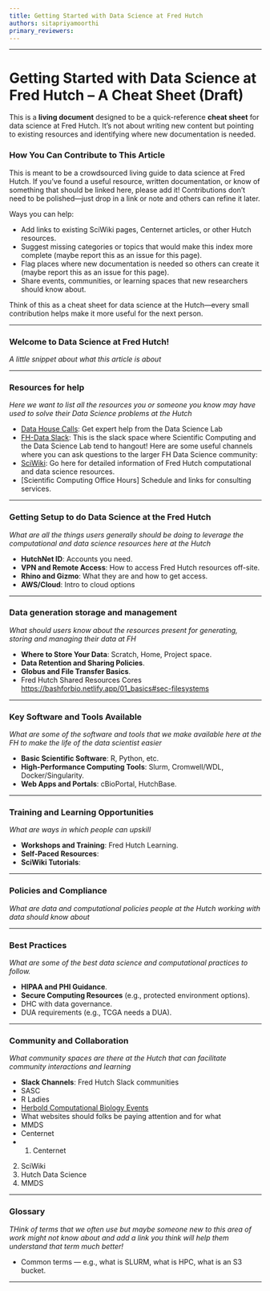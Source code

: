 ```yaml
---
title: Getting Started with Data Science at Fred Hutch
authors: sitapriyamoorthi
primary_reviewers: 
---
```


---
# Getting Started with Data Science at Fred Hutch – A Cheat Sheet (Draft)

This is a **living document** designed to be a quick-reference **cheat sheet** for data science at Fred Hutch.  It’s not about writing new content but pointing to existing resources and identifying where new documentation is needed.  

### How You Can Contribute to This Article

This is meant to be a crowdsourced living guide to data science at Fred Hutch. If you’ve found a useful resource, written documentation, or know of something that should be linked here, please add it! Contributions don’t need to be polished—just drop in a link or note and others can refine it later.

Ways you can help:
- Add links to existing SciWiki pages, Centernet articles, or other Hutch resources.
- Suggest missing categories or topics that would make this index more complete (maybe report this as an issue for this page).
- Flag places where new documentation is needed so others can create it (maybe report this as an issue for this page).
- Share events, communities, or learning spaces that new researchers should know about.

Think of this as a cheat sheet for data science at the Hutch—every small contribution helps make it more useful for the next person.

---
### Welcome to Data Science at Fred Hutch!

_A little snippet about what this article is about_

---

### Resources for help
_Here we want to list all the resources you or someone you know may have used to solve their Data Science problems at the Hutch_
  - [Data House Calls](https://ocdo.fredhutch.org/programs/dhc.html): Get expert help from the Data Science Lab
  - [FH-Data Slack]( ): This is the slack space where Scientific Computing and the Data Science Lab tend to hangout! Here are some useful channels where you can ask questions to the larger FH Data Science community:
  - [SciWiki](https://sciwiki.fredhutch.org/): Go here for detailed information of Fred Hutch computational and data science resources.
  - [Scientific Computing Office Hours] Schedule and links for consulting services.

---

### Getting Setup to do Data Science at the Fred Hutch
_What are all the things users generally should be doing to leverage the computational and data science resources here at the Hutch_
* **HutchNet ID**: Accounts you need.
* **VPN and Remote Access**: How to access Fred Hutch resources off-site.
* **Rhino and Gizmo**: What they are and how to get access.
* **AWS/Cloud**: Intro to cloud options

---

### Data generation storage and management
_What should users know about the resources present for generating, storing and managing their data at FH_
* **Where to Store Your Data**: Scratch, Home, Project space.
* **Data Retention and Sharing Policies**.
* **Globus and File Transfer Basics**.
*  Fred Hutch Shared Resources Cores
 https://bashforbio.netlify.app/01_basics#sec-filesystems
---

### Key Software and Tools Available
_What are some of the software and tools that we make available here at the FH to make the life of the data scientist easier_
* **Basic Scientific Software**: R, Python, etc.
* **High-Performance Computing Tools**: Slurm, Cromwell/WDL, Docker/Singularity.
* **Web Apps and Portals**: cBioPortal, HutchBase.

---

### Training and Learning Opportunities
_What are ways in which people can upskill_

* **Workshops and Training**: Fred Hutch Learning.
* **Self-Paced Resources**: 
* **SciWiki Tutorials**:

---

### Policies and Compliance
_What are data and computational policies people at the Hutch working with data should know about_


---

### Best Practices 
_What are some of the best data science and computational practices to follow._
* **HIPAA and PHI Guidance**.
* **Secure Computing Resources** (e.g., protected environment options).
* DHC with data governance.
* DUA requirements (e.g., TCGA needs a DUA).  

---

### Community and Collaboration
_What community spaces are there at the Hutch that can facilitate community interactions and learning_
* **Slack Channels**: Fred Hutch Slack communities
* SASC
* R Ladies
* [Herbold Computational Biology Events](https://www.fredhutch.org/en/research/divisions/public-health-sciences-division/research/computational-biology/Program-Events.html)
* What websites should folks be paying attention and for what
* MMDS
* Centernet
*  1. Centernet
2. SciWiki
3. Hutch Data Science 
4. MMDS

---
### Glossary
_THink of terms that we often use but maybe someone new to this area of work might not know about and add a link you think will help them understand that term much better!_
* Common terms — e.g., what is SLURM, what is HPC, what is an S3 bucket.

---
